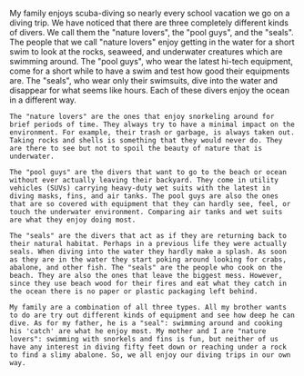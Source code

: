 My family enjoys scuba-diving so nearly every school vacation we go on a diving trip. We have noticed that there are three completely different kinds of divers. We call them the "nature lovers", the "pool guys", and the "seals". The people that we call "nature lovers" enjoy getting in the water for a short swim to look at the rocks, seaweed, and underwater creatures which are swimming around. The "pool guys", who wear the latest hi-tech equipment, come for a short while to have a swim and test how good their equipments are. The "seals", who wear only their swimsuits, dive into the water and disappear for what seems like hours. Each of these divers enjoy the ocean in a different way.

    The "nature lovers" are the ones that enjoy snorkeling around for brief periods of time. They always try to have a minimal impact on the environment. For example, their trash or garbage, is always taken out. Taking rocks and shells is something that they would never do. They are there to see but not to spoil the beauty of nature that is underwater.

    The "pool guys" are the divers that want to go to the beach or ocean without ever actually leaving their backyard. They come in utility vehicles (SUVs) carrying heavy-duty wet suits with the latest in diving masks, fins, and air tanks. The pool guys are also the ones that are so covered with equipment that they can hardly see, feel, or touch the underwater environment. Comparing air tanks and wet suits are what they enjoy doing most.

    The "seals" are the divers that act as if they are returning back to their natural habitat. Perhaps in a previous life they were actually seals. When diving into the water they hardly make a splash. As soon as they are in the water they start poking around looking for crabs, abalone, and other fish. The "seals" are the people who cook on the beach. They are also the ones that leave the biggest mess. However, since they use beach wood for their fires and eat what they catch in the ocean there is no paper or plastic packaging left behind.

    My family are a combination of all three types. All my brother wants to do are try out different kinds of equipment and see how deep he can dive. As for my father, he is a "seal": swimming around and cooking his 'catch' are what he enjoy most. My mother and I are "nature lovers": swimming with snorkels and fins is fun, but neither of us have any interest in diving fifty feet down or reaching under a rock to find a slimy abalone. So, we all enjoy our diving trips in our own way.
